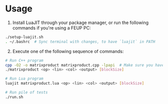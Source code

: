 # Usage

1. Install LuaJIT through your package manager, or run the following commands if you're using a FEUP PC:

```bash
./setup-luajit.sh
. ~/.bashrc  # Sync terminal with changes, to have `luajit` in PATH
```

2. Execute one of the following sequence of commands:

```bash
# Run C++ program
cpp -O2 -o matrixproduct matrixproduct.cpp -lpapi  # Make sure you have PAPI installed
./matrixproduct <op> <lin> <col> <output> [blockSize]

# Run Lua program
luajit matrixproduct.lua <op> <lin> <col> <output> [blockSize]

# Run pile of tests
./run.sh
```

<!-- TODO: Check if these are the commands we want to execute in the end -->
